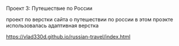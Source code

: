 Проект 3: Путешествие по России

проект по верстки сайта о путешествии по россии
в этом проэкте использовалась адаптивная верстка

https://vlad330d.github.io/russian-travel/index.html

